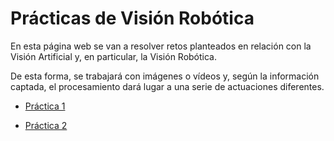 # Prácticas de Visión Robótica

En esta página web se van a resolver retos planteados en relación con la Visión Artificial y, en particular, la Visión Robótica.

De esta forma, se trabajará con imágenes o vídeos y, según la información captada, el procesamiento dará lugar a una serie de actuaciones diferentes.

- [Práctica 1](practica1.md)

- [Práctica 2](practica2.md)
